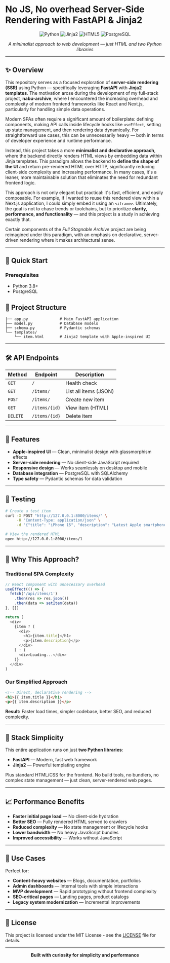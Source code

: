 # No JS, No overhead Server-Side Rendering with FastAPI & Jinja2

<div align="center">
  
  ![Python](https://img.shields.io/badge/Python-3776AB?style=for-the-badge&logo=python&logoColor=white)
  ![Jinja2](https://img.shields.io/badge/Jinja2-B41717?style=for-the-badge&logo=jinja&logoColor=white)
  ![HTML5](https://img.shields.io/badge/HTML5-E34F26?style=for-the-badge&logo=html5&logoColor=white)
  ![PostgreSQL](https://img.shields.io/badge/PostgreSQL-316192?style=for-the-badge&logo=postgresql&logoColor=white)

  *A minimalist approach to web development — just HTML and two Python libraries*

</div>

---

## ✨ Overview

This repository serves as a focused exploration of **server-side rendering (SSR)** using Python — specifically leveraging **FastAPI** with **Jinja2 templates**. The motivation arose during the development of my full-stack project, **nabu-archive**, where I encountered the increasing overhead and complexity of modern frontend frameworks like React and Next.js, particularly for handling simple data operations.

Modern SPAs often require a significant amount of boilerplate: defining components, making API calls inside lifecycle hooks like `useEffect`, setting up state management, and then rendering data dynamically. For straightforward use cases, this can be unnecessarily heavy — both in terms of developer experience and runtime performance.

Instead, this project takes a more **minimalist and declarative approach**, where the backend directly renders HTML views by embedding data within Jinja templates. This paradigm allows the backend to **define the shape of the UI** and return pre-rendered HTML over HTTP, significantly reducing client-side complexity and increasing performance. In many cases, it's a leaner, more maintainable solution that eliminates the need for redundant frontend logic.

This approach is not only elegant but practical: it's fast, efficient, and easily composable. For example, if I wanted to reuse this rendered view within a Next.js application, I could simply embed it using an `<iframe>`. Ultimately, the goal is not to chase trends or toolchains, but to prioritize **clarity, performance, and functionality** — and this project is a study in achieving exactly that.

Certain components of the *Full Stagnable Archive* project are being reimagined under this paradigm, with an emphasis on declarative, server-driven rendering where it makes architectural sense.

---

## 🚀 Quick Start

### Prerequisites
- Python 3.8+
- PostgreSQL

## 📁 Project Structure

```
├── app.py              # Main FastAPI application
├── model.py            # Database models
├── schema.py           # Pydantic schemas
└── templates/
    └── item.html       # Jinja2 template with Apple-inspired UI
```

---

## 🛠 API Endpoints

| Method | Endpoint | Description |
|--------|----------|-------------|
| `GET` | `/` | Health check |
| `GET` | `/items/` | List all items (JSON) |
| `POST` | `/items/` | Create new item |
| `GET` | `/items/{id}` | View item (HTML) |
| `DELETE` | `/items/{id}` | Delete item |

---

## 🎨 Features

- **Apple-inspired UI** — Clean, minimalist design with glassmorphism effects
- **Server-side rendering** — No client-side JavaScript required
- **Responsive design** — Works seamlessly on desktop and mobile
- **Database integration** — PostgreSQL with SQLAlchemy
- **Type safety** — Pydantic schemas for data validation

---

## 🧪 Testing

```bash
# Create a test item
curl -X POST "http://127.0.0.1:8000/items/" \
     -H "Content-Type: application/json" \
     -d '{"title": "iPhone 15", "description": "Latest Apple smartphone", "price": "$999"}'

# View the rendered HTML
open http://127.0.0.1:8000/items/1
```

---

## 🤔 Why This Approach?

### Traditional SPA Complexity
```javascript
// React component with unnecessary overhead
useEffect(() => {
  fetch('/api/items/1')
    .then(res => res.json())
    .then(data => setItem(data))
}, [])

return (
  <div>
    {item ? (
      <div>
        <h1>{item.title}</h1>
        <p>{item.description}</p>
      </div>
    ) : (
      <div>Loading...</div>
    )}
  </div>
)
```

### Our Simplified Approach
```html
<!-- Direct, declarative rendering -->
<h1>{{ item.title }}</h1>
<p>{{ item.description }}</p>
```

**Result:** Faster load times, simpler codebase, better SEO, and reduced complexity.

---

## 🔧 Stack Simplicity

This entire application runs on just **two Python libraries**:
- **FastAPI** — Modern, fast web framework
- **Jinja2** — Powerful templating engine

Plus standard HTML/CSS for the frontend. No build tools, no bundlers, no complex state management — just clean, server-rendered web pages.

---

## 📈 Performance Benefits

- **Faster initial page load** — No client-side hydration
- **Better SEO** — Fully rendered HTML served to crawlers
- **Reduced complexity** — No state management or lifecycle hooks
- **Lower bandwidth** — No heavy JavaScript bundles
- **Improved accessibility** — Works without JavaScript

---

## 🎯 Use Cases

Perfect for:
- **Content-heavy websites** — Blogs, documentation, portfolios
- **Admin dashboards** — Internal tools with simple interactions
- **MVP development** — Rapid prototyping without frontend complexity
- **SEO-critical pages** — Landing pages, product catalogs
- **Legacy system modernization** — Incremental improvements

---


## 📄 License

This project is licensed under the MIT License - see the [LICENSE](LICENSE) file for details.

---

<div align="center">
  <p><strong>Built with curiosity for simplicity and performance</strong></p>
</div>